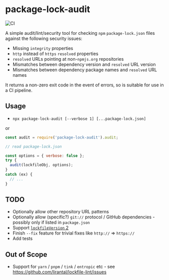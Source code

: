 # package-lock-audit

![CI](https://github.com/Mermade/package-lock-audit/workflows/CI/badge.svg)

A simple audit/lint/security tool for checking `npm` `package-lock.json` files against the following security issues:

* Missing `integrity` properties
* `http` instead of `https` `resolved` properties
* `resolved` URLs pointing at non-`npmjs.org` repositories
* Mismatches between dependency version and `resolved` URL version
* Mismatches between dependency package names and `resolved` URL names

It returns a non-zero exit code in the event of errors, so is suitable for use in a CI pipeline.

## Usage

* `npx package-lock-audit [--verbose 1] [...package-lock.json]`

or

```js
const audit = require('package-lock-audit').audit;

// read package-lock.json

const options = { verbose: false };
try {
  audit(lockfileObj, options);
}
catch (ex) {
  // ...
}
```

## TODO

* Optionally allow other repository URL patterns
* Optionally allow (specific?) `git://` protocol / GitHub dependencies - possibly only if listed in `package.json`
* Support [`lockfileVersion` 2](https://gitlab.com/gitlab-org/gitlab/-/issues/273651)
* Finish `--fix` feature for trivial fixes like `http://` => `https://`
* Add tests

## Out of Scope

* Support for `yarn` / `pnpm` / `tink` / `entropic` etc - see https://github.com/lirantal/lockfile-lint/issues
